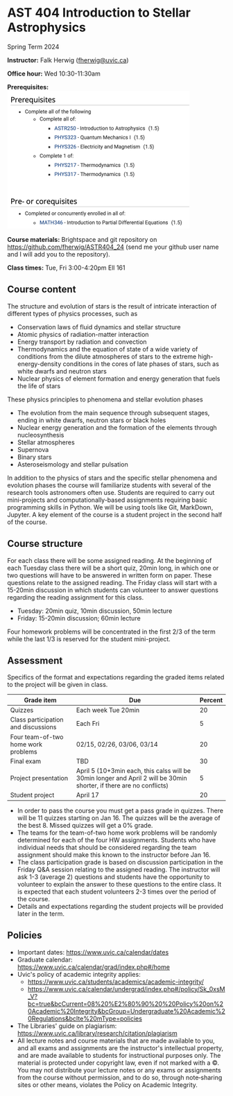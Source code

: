 # AST 404 Introduction to Stellar Astrophysics

Spring Term 2024

**Instructor:** Falk Herwig (fherwig@uvic.ca)

**Office hour:** Wed 10:30-11:30am

**Prerequisites:**
<img src="Syllabus.assets/image-20240109120352813.png" alt="image-20240109120352813" style="zoom:50%;" />



**Course materials:** Brightspace and git repository on https://github.com/fherwig/ASTR404_24 (send me your github user name and I will add you to the repository).

**Class times:** Tue, Fri 3:00-4:20pm Ell 161

## Course content

The structure and evolution of stars is the result of intricate interaction of different types of physics processes, such as 

* Conservation laws of fluid dynamics and stellar structure 
* Atomic physics of radiation-matter interaction
* Energy transport by radiation and convection
* Thermodynamics and the equation of state of a wide variety of conditions from the dilute atmospheres of stars to the extreme high-energy-density conditions in the cores of late phases of stars, such as white dwarfs and neutron stars
* Nuclear physics of element formation and energy generation that fuels the life of stars

These physics principles to phenomena and stellar evolution phases

* The evolution from the main sequence through subsequent stages, ending in white dwarfs, neutron stars or black holes
* Nuclear energy generation and the formation of the elements through nucleosynthesis
* Stellar atmospheres
* Supernova 
* Binary stars
* Asteroseismology and stellar pulsation

In addition to the physics of stars and the specific stellar phenomena and evolution phases the course will familiarize students with several of the research tools astronomers often use. Students are required to carry out mini-projects and computationally-based assignments requiring basic programming skills in Python. We will be using tools like Git, MarkDown, Jupyter. A key element of the course is a student project in the second half of the course.

## Course structure

For each class there will be some assigned reading. At the beginning of each Tuesday class there will be a short quiz, 20min long, in which one or two questions will have to be answered in written form on paper. These questions relate to the assigned reading. The Friday class will start with a 15-20min discussion in which students can volunteer to answer questions regarding the reading assignment for this class.  

* Tuesday: 20min quiz, 10min discussion, 50min lecture
* Friday: 15-20min discussion; 60min lecture

Four homework problems will be concentrated in the first 2/3 of the term while the last 1/3 is reserved for the student mini-project. 

## Assessment

Specifics of the format and expectations regarding the graded items related to the project will be given in class.

| Grade item                          | Due                 | Percent |
| ----------------------------------- | ------------------- | ------- |
| Quizzes                             | Each week Tue 20min | 20   |
| Class participation and discussions | Each Fri            | 5    |
|  Four team-of-two home work problems| 02/15, 02/26, 03/06, 03/14  | 20 |
| Final exam                          | TBD                 | 30     |
| Project presentation                | April 5 (10+3min each, this calss will be 30min longer and April 2 will be 30min shorter, if there are no conflicts)    | 5   |
| Student project                     | April 17            | 20     |

* In order to pass the course you must get a pass grade in quizzes. There will be 11 quizzes starting on Jan 16. The quizzes will be the average of the best 8. Missed quizzes will get a 0% grade. 
* The teams for the team-of-two home work problems will be randomly determined for each of the four HW assignments. Students who have individual needs that should be considered regarding the team assignment should make this known to the instructor before Jan 16.
* The class participation grade is based on discussion participation in the Friday Q&A session relating to the assigned reading. The instructor will ask 1-3 (average 2) questions and students have the opportunity to volunteer to explain the answer to these questions to the entire class. It is expected that each student volunteers 2-3 times over the period of the course.
* Details and expectations regarding the student projects will be provided later in the term.

 

## Policies

* Important dates: https://www.uvic.ca/calendar/dates
* Graduate calendar: https://www.uvic.ca/calendar/grad/index.php#/home
* Uvic's policy of academic integrity applies: 
  * https://www.uvic.ca/students/academics/academic-integrity/
  * https://www.uvic.ca/calendar/undergrad/index.php#/policy/Sk_0xsM_V?bc=true&bcCurrent=08%20%E2%80%90%20%20Policy%20on%20Academic%20Integrity&bcGroup=Undergraduate%20Academic%20Regulations&bcIte%20mType=policies
* The Libraries' guide on plagiarism: https://www.uvic.ca/library/research/citation/plagiarism
* All lecture notes and course materials that are made available to you, and all exams and assignments are the instructor's intellectual property, and are made available to students for instructional purposes only.  The material is protected under copyright law, even if not marked with a ©. You may not distribute your lecture notes or any exams or assignments from the course without  permission, and to do so, through note‐sharing sites or other means, violates the Policy on Academic Integrity.  

  

